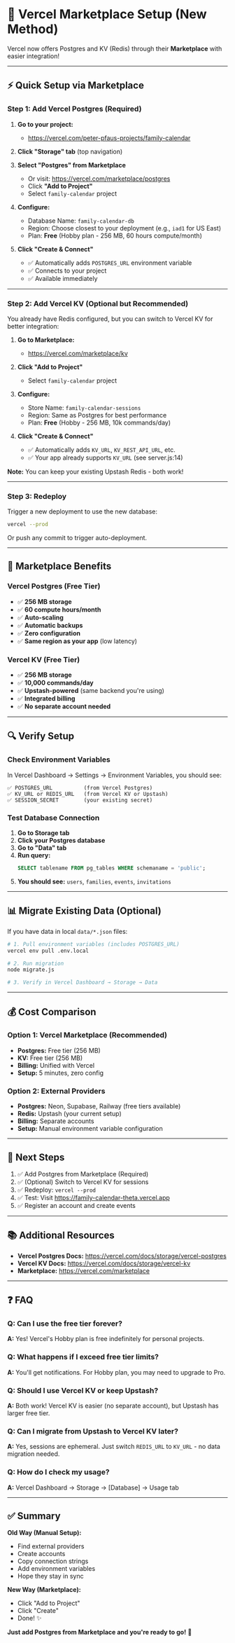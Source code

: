 # 🚀 Vercel Marketplace Setup (New Method)

Vercel now offers Postgres and KV (Redis) through their **Marketplace** with easier integration!

---

## ⚡ Quick Setup via Marketplace

### Step 1: Add Vercel Postgres (Required)

1. **Go to your project:**
   - https://vercel.com/peter-pfaus-projects/family-calendar

2. **Click "Storage" tab** (top navigation)

3. **Select "Postgres" from Marketplace**
   - Or visit: https://vercel.com/marketplace/postgres
   - Click **"Add to Project"**
   - Select `family-calendar` project

4. **Configure:**
   - Database Name: `family-calendar-db`
   - Region: Choose closest to your deployment (e.g., `iad1` for US East)
   - Plan: **Free** (Hobby plan - 256 MB, 60 hours compute/month)

5. **Click "Create & Connect"**
   - ✅ Automatically adds `POSTGRES_URL` environment variable
   - ✅ Connects to your project
   - ✅ Available immediately

---

### Step 2: Add Vercel KV (Optional but Recommended)

You already have Redis configured, but you can switch to Vercel KV for better integration:

1. **Go to Marketplace:**
   - https://vercel.com/marketplace/kv

2. **Click "Add to Project"**
   - Select `family-calendar` project

3. **Configure:**
   - Store Name: `family-calendar-sessions`
   - Region: Same as Postgres for best performance
   - Plan: **Free** (Hobby - 256 MB, 10k commands/day)

4. **Click "Create & Connect"**
   - ✅ Automatically adds `KV_URL`, `KV_REST_API_URL`, etc.
   - ✅ Your app already supports `KV_URL` (see server.js:14)

**Note:** You can keep your existing Upstash Redis - both work!

---

### Step 3: Redeploy

Trigger a new deployment to use the new database:

```bash
vercel --prod
```

Or push any commit to trigger auto-deployment.

---

## 🎯 Marketplace Benefits

### Vercel Postgres (Free Tier)
- ✅ **256 MB storage**
- ✅ **60 compute hours/month**
- ✅ **Auto-scaling**
- ✅ **Automatic backups**
- ✅ **Zero configuration**
- ✅ **Same region as your app** (low latency)

### Vercel KV (Free Tier)
- ✅ **256 MB storage**
- ✅ **10,000 commands/day**
- ✅ **Upstash-powered** (same backend you're using)
- ✅ **Integrated billing**
- ✅ **No separate account needed**

---

## 🔍 Verify Setup

### Check Environment Variables

In Vercel Dashboard → Settings → Environment Variables, you should see:

```
✅ POSTGRES_URL          (from Vercel Postgres)
✅ KV_URL or REDIS_URL   (from Vercel KV or Upstash)
✅ SESSION_SECRET        (your existing secret)
```

### Test Database Connection

1. **Go to Storage tab**
2. **Click your Postgres database**
3. **Go to "Data" tab**
4. **Run query:**
   ```sql
   SELECT tablename FROM pg_tables WHERE schemaname = 'public';
   ```
5. **You should see:** `users`, `families`, `events`, `invitations`

---

## 📊 Migrate Existing Data (Optional)

If you have data in local `data/*.json` files:

```bash
# 1. Pull environment variables (includes POSTGRES_URL)
vercel env pull .env.local

# 2. Run migration
node migrate.js

# 3. Verify in Vercel Dashboard → Storage → Data
```

---

## 💰 Cost Comparison

### Option 1: Vercel Marketplace (Recommended)
- **Postgres:** Free tier (256 MB)
- **KV:** Free tier (256 MB)
- **Billing:** Unified with Vercel
- **Setup:** 5 minutes, zero config

### Option 2: External Providers
- **Postgres:** Neon, Supabase, Railway (free tiers available)
- **Redis:** Upstash (your current setup)
- **Billing:** Separate accounts
- **Setup:** Manual environment variable configuration

---

## 🚀 Next Steps

1. ✅ Add Postgres from Marketplace (Required)
2. ✅ (Optional) Switch to Vercel KV for sessions
3. ✅ Redeploy: `vercel --prod`
4. ✅ Test: Visit https://family-calendar-theta.vercel.app
5. ✅ Register an account and create events

---

## 📚 Additional Resources

- **Vercel Postgres Docs:** https://vercel.com/docs/storage/vercel-postgres
- **Vercel KV Docs:** https://vercel.com/docs/storage/vercel-kv
- **Marketplace:** https://vercel.com/marketplace

---

## ❓ FAQ

### Q: Can I use the free tier forever?
**A:** Yes! Vercel's Hobby plan is free indefinitely for personal projects.

### Q: What happens if I exceed free tier limits?
**A:** You'll get notifications. For Hobby plan, you may need to upgrade to Pro.

### Q: Should I use Vercel KV or keep Upstash?
**A:** Both work! Vercel KV is easier (no separate account), but Upstash has larger free tier.

### Q: Can I migrate from Upstash to Vercel KV later?
**A:** Yes, sessions are ephemeral. Just switch `REDIS_URL` to `KV_URL` - no data migration needed.

### Q: How do I check my usage?
**A:** Vercel Dashboard → Storage → [Database] → Usage tab

---

## ✅ Summary

**Old Way (Manual Setup):**
- Find external providers
- Create accounts
- Copy connection strings
- Add environment variables
- Hope they stay in sync

**New Way (Marketplace):**
- Click "Add to Project"
- Click "Create"
- Done! ✨

**Just add Postgres from Marketplace and you're ready to go!** 🎉
